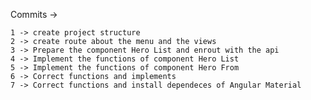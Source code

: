 Commits -> 

    1 -> create project structure
    2 -> create route about the menu and the views
    3 -> Prepare the component Hero List and enrout with the api
    4 -> Implement the functions of component Hero List 
    5 -> Implement the functions of component Hero From
    6 -> Correct functions and implements
    7 -> Correct functions and install dependeces of Angular Material
